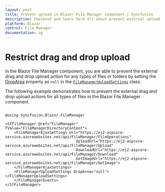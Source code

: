 ```yaml
---
layout: post
title: Prevent upload in Blazor File Manager Component | Syncfusion
description: Checkout and learn here all about prevent external upload in Syncfusion Blazor File Manager component and much more.
platform: Blazor
control: File Manager
documentation: ug
---
```


# Restrict drag and drop upload

In the Blazor File Manager component, you are able to prevent the external drag and drop upload action for any types of files or folders by setting the [DropArea](https://help.syncfusion.com/cr/blazor/Syncfusion.Blazor.FileManager.FileManagerUploadSettings.html#Syncfusion_Blazor_FileManager_FileManagerUploadSettings_DropArea) property as `null` in the [`FileManagerUploadSettings`](https://help.syncfusion.com/cr/blazor/Syncfusion.Blazor.FileManager.FileManagerUploadSettings.html) class. 

The following example demonstrates how to prevent the external drag and drop upload actions for all types of files in the Blazor File Manager component.

```cshtml

@using Syncfusion.Blazor.FileManager

<SfFileManager @ref="FileManager" TValue="FileManagerDirectoryContent">
    <FileManagerAjaxSettings Url="https://ej2-aspcore-service.azurewebsites.net/api/FileManager/FileOperations"
                                UploadUrl="https://ej2-aspcore-service.azurewebsites.net/api/FileManager/Upload"
                                DownloadUrl="https://ej2-aspcore-service.azurewebsites.net/api/FileManager/Download"
                                GetImageUrl="https://ej2-aspcore-service.azurewebsites.net/api/FileManager/GetImage">
    </FileManagerAjaxSettings>
    <FileManagerUploadSettings DropArea="null"></FileManagerUploadSettings>
    </FileManagerEvents>
</SfFileManager>

```